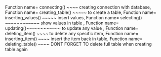 Function name= connecting() ~~~~ creating connection with database, Function name=
creating_table() ~~~~~ to create a table, Function name=
inserting_values() ~~~~~ insert values, Function name=
selecting() ~~~~~~~~~~~~ show values in table , Function name=
updating()~~~~~~~~~~~~ to update any value , Function name=
deleting_item() ~~~~ to delete any specific item, Function name=
inserting_item() ~~~~ insert the item back in table, Function name=
deleting_table() ~~~~ DONT FORGET TO delete full table when creating table again
